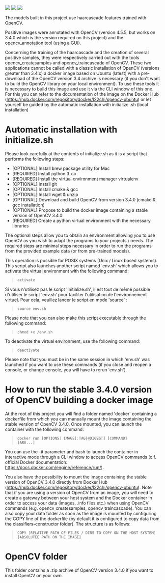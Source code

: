 [![](https://img.shields.io/badge/python-3.8.5-blue.svg?&logo=python&logoColor=yellow)](https://www.python.org/downloads/release/python-385/) [![](https://img.shields.io/badge/OpenCV-3.4.0-blue?&logo=opencv&logoColor=red)](https://docs.opencv.org/3.4.0/index.html) [![](https://img.shields.io/badge/Docker-20.10.14-blue?&logo=Docker&logoColor=blue)](https://hub.docker.com/repository/docker/l22chi/opencv-ubuntu)


The models built in this project use haarcascade features trained with OpenCV.

Positive images were annotated with OpenCV (version 4.5.5, but works on 3.4.0 which is the version required on this project) and the opencv_annotation tool (using a GUI).

Concerning the training of the haarcascade and the creation of several positive samples, they were respectively carried out with the tools opencv_createsamples and opencv_traincascade of OpenCV. These two applications cannot be called with a classic installation of OpenCV (versions greater than 3.4.x) a docker image based on Ubuntu (latest) with a pre-download of the OpenCV version 3.4 archive is necessary (if you don't want to build the OpenCV library on your local environment).
To use these tools it is necessary to build this image and use it via the CLI window of this one. For this you can refer to the documentation of the image on the Docker Hub (https://hub.docker.com/repository/docker/l22chi/opencv-ubuntu) or let yourself be guided by the automatic installation with initialize .sh (local installation)

# Automatic installation with initialize.sh


Please look carefully at the contents of initialize.sh as it is a script that performs the following steps:

- [OPTIONAL] Install brew package utility for Mac
- [REQUIRED] Install python 3.x.x
- [REQUIRED] Install the virtual environment manager virtualenv
- [OPTIONAL] Install git
- [OPTIONAL] Install cmake & gcc
- [OPTIONAL] Install wget & unzip
- [OPTIONAL] Download and build OpenCV from version 3.4.0 (cmake & gcc installation)
- [OPTIONAL] Propose to build the docker image containing a stable version of OpenCV 3.4.0
- [REQUIRED] Create a python virtual environment with the necessary libraries

The optional steps allow you to obtain an environment allowing you to use OpenCV as you wish to adapt the programs to your projects / needs.
The required steps are minimal steps necessary in order to run the programs from the provided example data (or from pre-trained models).

This operation is possible for POSIX systems (Unix / Linux based systems). This script also launches another script named 'env.sh' which allows you to activate the virtual environment with the following command:

> ```bash
> activate
>```

Si vous n'utilisez pas le script 'initialize.sh', il est tout de même possible d'utiliser le script 'env.sh' pour faciliter l'utilisation de l'environnement virtuel.
Pour cela, veuillez lancer le script en mode 'source' :

> <code>source env.sh</code>

Please note that you can also make this script executable through the following command:

> <code>chmod +x /env.sh</code>

To deactivate the virtual environment, use the following command:

> <code>deactivate</code>

Please note that you must be in the same session in which 'env.sh' was launched if you want to use these commands (if you close and reopen a console, or change console, you will have to rerun 'env.sh').

# How to run the stable 3.4.0 version of OpenCV building a docker image


At the root of this project you will find a folder named 'docker' containing a dockerfile from which you can manually mount the image containing the stable version of OpenCV 3.4.0. Once mounted, you can launch the container with the following command:

> <code>docker run [OPTIONS] IMAGE[:TAG|@DIGEST] [COMMAND] [ARG...]</code>

You can use the -it parameter and bash to launch the container in interactive mode through a CLI window to access OpenCV commands (c.f. official Docker documentation: https://docs.docker.com/engine/reference/run/).

You also have the possibility to mount the image containing the stable version of OpenCV 3.4.0 directly from Docker Hub (https://hub.docker.com/repository/docker/l22chi/opencv-ubuntu).
Note that if you are using a version of OpenCV from an image, you will need to create a gateway between your host system and the Docker container in order to access your data (images, .info files etc.) when using OpenCV commands (e.g. opencv_createsamples, opencv_traincascade). You can also copy your data folder as soon as the image is mounted by configuring the COPY line of the dockerfile (by default it is configured to copy data from the classifiers-constructor folder). The structure is as follows:

> <code>COPY [RELATIVE PATH OF FILES / DIRS TO COPY ON THE HOST SYSTEM] [ABSOLUTEE PATH ON THE IMAGE]</code>

# OpenCV folder


This folder contains a .zip archive of OpenCV version 3.4.0 if you want to install OpenCV on your own.